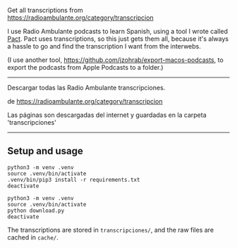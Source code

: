Get all transcriptions from https://radioambulante.org/category/transcripcion

I use Radio Ambulante podcasts to learn Spanish, using a tool I wrote
called [Pact](https://github.com/jzohrab/pact).  Pact uses
transcriptions, so this just gets them all, because it's always a
hassle to go and find the transcription I want from the interwebs.

(I use another tool, https://github.com/jzohrab/export-macos-podcasts,
to export the podcasts from Apple Podcasts to a folder.)

---

Descargar todas las Radio Ambulante transcripciones.

de https://radioambulante.org/category/transcripcion

Las páginas son descargadas del internet y guardadas en la carpeta 'transcripciones'

---

## Setup and usage

```
python3 -m venv .venv
source .venv/bin/activate
.venv/bin/pip3 install -r requirements.txt
deactivate
```

```
python3 -m venv .venv
source .venv/bin/activate
python download.py
deactivate
```

The transcriptions are stored in `transcripciones/`, and the raw files are cached in `cache/`.